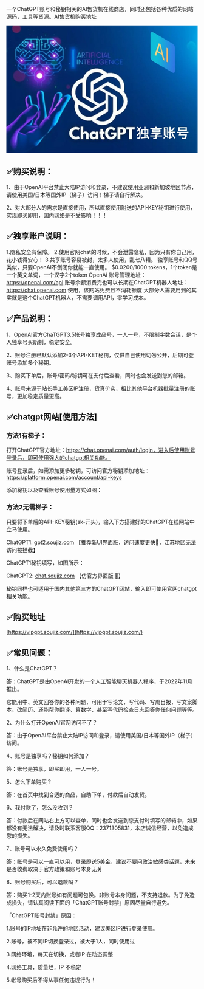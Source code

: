 一个ChatGPT账号和秘钥相关的AI售货机在线商店，同时还包括各种优质的网站源码，工具等资源。[AI售货机购买地址](https://vipgpt.soujiz.com/)

![AI售货机 vipgpt.suojiz.com](0be4bbc0310fddd6fc803968a1ba447c6501c5482aa2e.jpg)
## ✅购买说明：

1、由于OpenAI平台禁止大陆IP访问和登录，不建议使用亚洲和新加坡地区节点，请使用美国/日本等国外IP（梯子）访问！梯子请自行解决。

2、对大部分人的需求是直接使用，所以直接使用附送的API-KEY秘钥进行使用，实现即买即用，国内网络是不受影响！！！

## ✅独享账户说明：
1.隐私安全有保障。
2.使用官网chat的时候，不会泄露隐私，因为只有你自己用，花小钱得安心！
3.共享账号容易被封，太多人使用，乱七八糟。 独享账号和QQ号类似，只要OpenAI不倒闭你就能一直使用。
$0.0200/1000 tokens，1个token是一个英文单词，一个汉字2个token
OpenAi 账号管理地址：https://openai.com/api
账号余额消费完也可以长期在ChatGPT机器人地址：https://chat.openai.com 使用，该网站免费且不消耗额度
大部分人需要用到的其实就是这个ChatGPT机器人，不需要调用API，零学习成本。

## ✅产品说明：

1、OpenAI官方ChaTGPT3.5帐号独享成品号，一人一号，不限制字数会话，是个人独享号买断制，稳定安全。

2、账号注册已默认添加2-3个API-KET秘钥，仅供自己使用切勿公开，后期可登账号添加多个秘钥。

3、购买下单后，账号/密码/秘钥可在支付后查看，同时也会发送到您的邮箱。

4、账号来源于站长手工美区IP注册，货真价实，相比其他平台机器批量注册的账号，更加稳定质量更高。

## ✅chatgpt网站[使用方法]

### 方法1有梯子：

打开ChatGPT官方地址：https://chat.openai.com/auth/login，进入后使用账号登录后，即可使用强大的chatgpt相关功能。

账号登录后，如需添加更多秘钥，可访问官方秘钥添加地址：https://platform.openai.com/account/api-keys 

添加秘钥以及查看账号使用量方式如图：

### 方法2无需梯子：

只要将下单后的API-KEY秘钥(sk-开头)，输入下方搭建好的ChatGPT在线网站中立马使用。

ChatGPT1: [gpt2.soujiz.com](https://gpt2.soujiz.com) 【推荐新UI界面版，访问速度更快🔑，江苏地区无法访问被拦截】

ChatGPT1秘钥填写，如图所示：

ChatGPT2: [chat.soujiz.com](https://chat.soujiz.com) 【仿官方界面版 🔑】

秘钥同样也可适用于国内其他第三方的ChatGPT网站，输入即可使用官网chatgpt相关功能。

## ✅购买地址
[https://vipgpt.soujiz.com/](https://vipgpt.soujiz.com/)

## ✅常见问题：

1、什么是ChatGPT？

答：ChatGPT是由OpenAI开发的一个人工智能聊天机器人程序，于2022年11月推出。

它能用中、英文回答你的各种问题，可用于写论文，写代码、写周日报，写文案脚本、改简历、还能帮你翻译、算数学、甚至写代码检查日志回答你任何问题等等。

2、为什么打开OpenAI官网访问不了？

答：由于OpenAI平台禁止大陆IP访问和登录，请使用美国/日本等国外IP（梯子）访问。

4、账号是独享吗？秘钥如何添加？

答：账号是独享，即买即用，一人一号。

5、怎么下单购买？

答：在首页中找到合适的商品，自助下单，付款后自动发货。

6、我付款了，怎么没收到？

答：付款后在网站右上方可以查单，同时也会发送到您支付时填写的邮箱中，如果都没有无法解决，请及时联系客服QQ：2371305831，本店诚信经营，以免造成您的损失。

7、账号可以永久免费使用吗？

答：账号是可以一直可以用，登录即送5美金，建议不要问政治敏感类话题，未来是否收费取决于官方政策和账号本身无关

8、账号购买后，可以退款吗？

答：购买1-2天内账号如有问题可包换。非账号本身问题，不支持退款。为了免造成损失，请认真阅读下面的「ChatGPT账号封禁」原因尽量自行避免。

「ChatGPT账号封禁」原因：

1.账号的IP地址在非允许的地区活动，建议美区IP进行登录使用。

2.账号，被不同IP切换登录过，被大于1人，同时使用过

3.网络环境，每天在切换，或者IP 在动态调整

4.网络工具，质量烂，IP 不稳定

5.帐号购买后不得从事任何违规行为！

